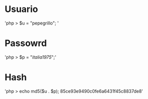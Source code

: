 # Usuario

'php > $u = "pepegrillo"; '

# Passowrd

'php > $p = "_italia1975_";'

# Hash

'php > echo md5($u . $p); 85ce93e9490c0fe6a6431f45c8837de8'
